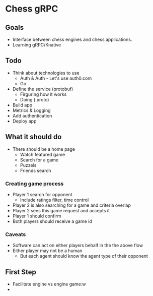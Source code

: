 # Chess gRPC

## Goals

- Interface between chess engines and chess applications. 
- Learning gRPC/Knative

## Todo

- Think about technologies to use
  - Auth & Auth - Let's use auth0.com
  - Go
- Define the service (protobuf)
  - Firguring how it works
  - Doing (.proto)
- Build app
- Metrics & Logging
- Add authentication
- Deploy app

## What it should do

- There should be a home page
  - Watch featured game
  - Search for a game
  - Puzzels
  - Friends search

### Creating game process

- Player 1 search for opponent 
  - Include ratings filter, time control
- Player 2 is also searching for a game and criteria overlap
- Player 2 sees this game request and accepts it
- Player 1 should confirm 
- Both players should receive a game id

### Caveats 

- Software can act on either players behalf in the the above flow
- Either player may not be a human
  - But each agent should know the agent type of their opponent
  
## First Step

- Facilitate engine vs engine game:w
- 